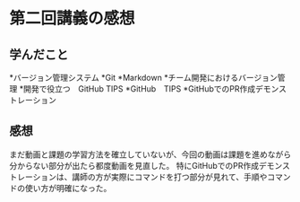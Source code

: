# 第二回講義の感想

## 学んだこと

*バージョン管理システム
*Git
*Markdown
*チーム開発におけるバージョン管理
*開発で役立つ　GitHub TIPS
*GitHub　TIPS
*GitHubでのPR作成デモンストレーション

## 感想

まだ動画と課題の学習方法を確立していないが、今回の動画は課題を進めながら分からない部分が出たら都度動画を見直した。
特にGitHubでのPR作成デモンストレーションは、講師の方が実際にコマンドを打つ部分が見れて、手順やコマンドの使い方が明確になった。